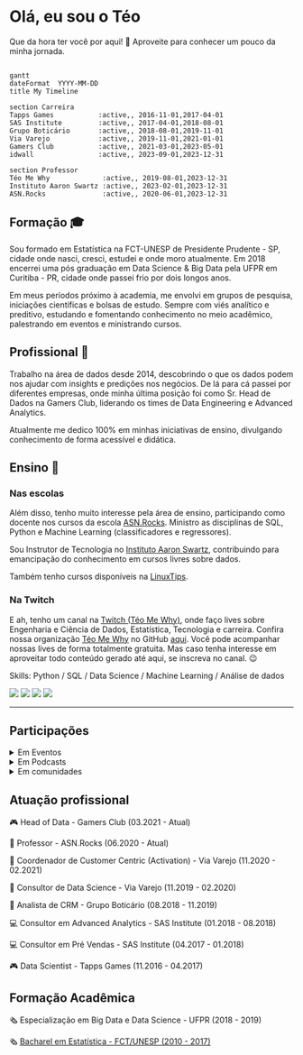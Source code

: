 # Olá, eu sou o Téo

Que da hora ter você por aqui! :star_struck:
Aproveite para conhecer um pouco da minha jornada.

```mermaid

gantt
dateFormat  YYYY-MM-DD
title My Timeline

section Carreira
Tapps Games           :active,, 2016-11-01,2017-04-01
SAS Institute         :active,, 2017-04-01,2018-08-01
Grupo Boticário       :active,, 2018-08-01,2019-11-01
Via Varejo            :active,, 2019-11-01,2021-01-01
Gamers Club           :active,, 2021-03-01,2023-05-01
idwall                :active,, 2023-09-01,2023-12-31

section Professor
Téo Me Why             :active,, 2019-08-01,2023-12-31
Instituto Aaron Swartz :active,, 2023-02-01,2023-12-31
ASN.Rocks              :active,, 2020-06-01,2023-12-31
```

## Formação :mortar_board:

Sou formado em Estatística na FCT-UNESP de Presidente Prudente - SP, cidade onde nasci, cresci, estudei e onde moro atualmente. Em 2018 encerrei uma pós graduação em Data Science & Big Data pela UFPR em Curitiba - PR, cidade onde passei frio por dois longos anos.

Em meus períodos próximo à academia, me envolvi em grupos de pesquisa, iniciações científicas e bolsas de estudo. Sempre com viés analítico e preditivo, estudando e fomentando conhecimento no meio acadêmico, palestrando em eventos e ministrando cursos.

## Profissional :office:

Trabalho na área de dados desde 2014, descobrindo o que os dados podem nos ajudar com insights e predições nos negócios. De lá para cá passei por diferentes empresas, onde minha última posição foi como Sr. Head de Dados na Gamers Club, liderando os times de Data Engineering e Advanced Analytics.

Atualmente me dedico 100% em minhas iniciativas de ensino, divulgando conhecimento de forma acessível e didática.

## Ensino :school:

### Nas escolas

Além disso, tenho muito interesse pela área de ensino, participando como docente nos cursos da escola [ASN.Rocks](https://asn.rocks/). Ministro as disciplinas de SQL, Python e Machine Learning (classificadores e regressores).

Sou Instrutor de Tecnologia no [Instituto Aaron Swartz](https://institutoasw.org/), contribuindo para emancipação do conhecimento em cursos livres sobre dados.

Também tenho cursos disponíveis na [LinuxTips](https://www.linuxtips.io/).

### Na Twitch

E ah, tenho um canal na [Twitch (Téo Me Why)](https://www.twitch.tv/teomewhy), onde faço lives sobre Engenharia e Ciência de Dados, Estatística, Tecnologia e carreira. Confira nossa organização [Téo Me Why](https://github.com/teomewhy) no GitHub [aqui](https://github.com/teomewhy). Você pode acompanhar nossas lives de forma totalmente gratuita. Mas caso tenha interesse em aproveitar todo conteúdo gerado até aqui, se inscreva no canal. :wink:

Skills: Python / SQL / Data Science / Machine Learning / Análise de dados
  
<div> 
  <a href="https://www.youtube.com/channel/UC-Xa9J9-B4jBOoBNIHkMMKA" target="_blank"><img src="https://img.shields.io/badge/YouTube-FF0000?style=for-the-badge&logo=youtube&logoColor=white" target="_blank"></a>
  <a href="https://instagram.com/teo.calvo" target="_blank"><img src="https://img.shields.io/badge/-Instagram-%23E4405F?style=for-the-badge&logo=instagram&logoColor=white" target="_blank"></a>
 	<a href="https://www.twitch.tv/teomewhy" target="_blank"><img src="https://img.shields.io/badge/Twitch-9146FF?style=for-the-badge&logo=twitch&logoColor=white" target="_blank"></a>
  <a href="https://www.linkedin.com/in/teocalvo/" target="_blank"><img src="https://img.shields.io/badge/-LinkedIn-%230077B5?style=for-the-badge&logo=linkedin&logoColor=white" target="_blank"></a> 
</div>

----

## Participações

<details>
<summary>Em Eventos</summary>

:microphone: [Nubank DS & ML Meetup #81 | ML na Prática - Feature Stores](https://www.youtube.com/watch?v=mweKH03m5w4)

:microphone: [XP Educação | Data universe 5a Edição - Games, Dados e Ensino: Quais desafios temos nestes cenário?](https://www.youtube.com/watch?v=ztUwTXYbWrc)

:microphone: [Code Talk CACiC FCT-Unesp | Iniciando com Machine Learning](https://www.youtube.com/watch?v=GrVpFnxXQoY&ab_channel=CACiCFCT-Unesp)

</details>

<details>
<summary>Em Podcasts</summary>

:headphones: [Data talks #02 | TÉO CALVO - Carreira em Dados](https://www.youtube.com/watch?v=R6M6qREq7UU)

:headphones: [Stack - De Estatístico a Lider de Ciência de Dados](https://www.youtube.com/watch?v=SZETLgaf5dE)

:headphones: [Let's Data - Ep #13 Machine Learning nos games, live coding e hype dos dados](https://t.co/fplzqZEMQF?amp=1)

:headphones: [Produtei - Ep #04 Habilidades de Produtos: Dados](https://open.spotify.com/episode/3Eco6IrW3n9LRuc2Iv4q1F?si=DJ9J6guZSieFobkF1wP1_w&dl_branch=1)

:headphones: [Customer Centrismo Maio - Como as áreas de Data Science, Estatística e Machine Learning adentraram o Marketing](https://open.spotify.com/episode/7s15BGLgGM2PgIaquZ3DvM?si=inGnIt7BQUOYf0iVKvm2CA&dl_branch=1)
</details>

<details>
<summary>Em comunidades</summary>

:movie_camera: [DevTalks | Téo Me Why e Daniel HE4RT](https://www.youtube.com/watch?v=dbwpiG29o7k)

:movie_camera: [PET Elétrica UNESP - Primeiros passos com Machine Learning](https://www.youtube.com/watch?v=qzfS6m9uaWw)

:movie_camera: [Universidade dos Dados - Bate-papo com Téo Calvo (Head de Data e Streamer de Data Science)
](https://www.youtube.com/watch?v=7szLgsMBWoQ)

:movie_camera: [He4rt Talks #19 Precisa ser cientista para fazer Ciência de dados?](https://www.youtube.com/watch?v=APqLgsA4b14)

:movie_camera: [Curso-R Entrevista #2 | Téo Calvo](https://www.youtube.com/watch?v=TbwDeka1sUw)

:movie_camera: [AI Brasil - AI Talks #4 | Carreira, Streaming e Aprendizagem de Máquina - Téo Calvo](https://www.youtube.com/watch?v=jdqm-PeP6d4)

:movie_camera: [Taverna Dev #4 - Caroline Dantas e Teo Calvo - Data Science](https://www.youtube.com/watch?v=u9up5YeELYI)

:movie_camera: [marcobrunodev - #04 Qual stack de um Cientista de Dados? - Teo Calvo](https://www.twitch.tv/videos/598442109?collection=pVeek73lBhZBmQ)

:movie_camera: [EstaTiDados - Live Téo Calvo (Docente da ASN.Rocks) - Introdução de SQL e Python](https://www.youtube.com/watch?v=_-17Kx4Ah4A)

:movie_camera: [EstaTiDados - Parte 1 - Webscraping - Personagens Resident Evil - Python](https://www.youtube.com/watch?v=zAWN5dNDYSo)

:movie_camera: [EstaTiDados - Parte 2 - Webscraping - Personagens Resident Evil - Python](https://www.youtube.com/watch?v=tmA1dhW3XN0)

</details>


## Atuação profissional

:video_game: Head of Data - Gamers Club (03.2021 - Atual)

:blue_book:	Professor - ASN.Rocks (06.2020 - Atual)

:shopping_cart:	 Coordenador de Customer Centric (Activation) - Via Varejo (11.2020 - 02.2021)

:shopping_cart:	 Consultor de Data Science - Via Varejo (11.2019 - 02.2020)

:lipstick: Analista de CRM - Grupo Boticário (08.2018 - 11.2019)

:computer: Consultor em Advanced Analytics - SAS Institute (01.2018 - 08.2018)

:computer: Consultor em Pré Vendas - SAS Institute (04.2017 - 01.2018)

:video_game: Data Scientist - Tapps Games (11.2016 - 04.2017)

## Formação Acadêmica

:newspaper_roll: Especialização em Big Data e Data Science - UFPR (2018 - 2019)

:newspaper_roll: [Bacharel em Estatística - FCT/UNESP (2010 - 2017)](https://github.com/TeoCalvo/TeoCalvo/blob/main/docs/tcc_teo_calvo_unesp_2017.pdf)
